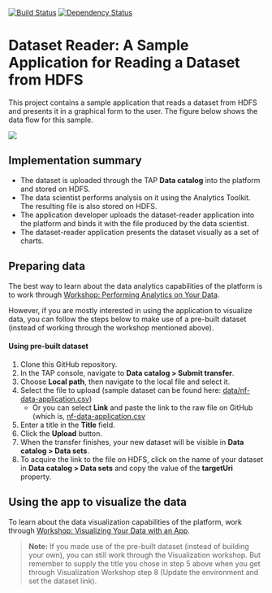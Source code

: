[![Build Status](https://travis-ci.org/trustedanalytics/dataset-reader-sample.svg)](https://travis-ci.org/trustedanalytics/dataset-reader-sample)
[![Dependency Status](https://www.versioneye.com/user/projects/57236598ba37ce00464e02ef/badge.svg?style=flat)](https://www.versioneye.com/user/projects/57236598ba37ce00464e02ef)

# Dataset Reader: A Sample Application for Reading a Dataset from HDFS
This project contains a sample application that reads a dataset from HDFS and presents it in a graphical form to the user. The figure below shows the data flow for this sample.

![](docs/dataset-reader.png)

## Implementation summary
* The dataset is uploaded through the TAP **Data catalog** into the platform and stored on HDFS.
* The data scientist performs analysis on it using the Analytics Toolkit. The resulting file is also stored on HDFS.
* The application developer uploads the dataset-reader application into the platform and binds it with the file produced by the data scientist.
* The dataset-reader application presents the dataset visually as a set of charts.

## Preparing data
The best way to learn about the data analytics capabilities of the platform is to work through [Workshop: Performing Analytics on Your Data](https://community.trustedanalytics.org/docs/DOC-1043).

However, if you are mostly interested in using the application to visualize data, you can follow the steps below to make use of a pre-built dataset (instead of working through the workshop mentioned above).

#### Using pre-built dataset

1. Clone this GitHub repository.
1. In the TAP console, navigate to **Data catalog > Submit transfer**.
1. Choose **Local path**, then navigate to the local file and select it.
1. Select the file to upload (sample dataset can be found here: [data/nf-data-application.csv](data/nf-data-application.csv))
    * Or you can select **Link** and paste the link to the raw file on GitHub (which is,  [nf-data-application.csv](https://raw.githubusercontent.com/trustedanalytics/dataset-reader-sample/master/data/nf-data-application.csv)
1. Enter a title in the **Title** field.
1. Click the **Upload** button.
1. When the transfer finishes, your new dataset will be visible in **Data catalog > Data sets**.
1. To acquire the link to the file on HDFS, click on the name of your dataset in **Data catalog > Data sets** and copy the value of the **targetUri** property. 

## Using the app to visualize the data

To learn about the data visualization capabilities of the platform, work through [Workshop: Visualizing Your Data with an App](https://community.trustedanalytics.org/docs/DOC-1044).

>**Note:** If you made use of the pre-built dataset (instead of building your own), you can still work through the Visualization workshop. But remember to supply the title you chose in step 5 above when you get through Visualization Workshop step 8 (Update the environment and set the dataset link).
